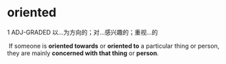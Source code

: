 # oriented

1 ADJ-GRADED 以...为方向的；对...感兴趣的；重视...的

​	If someone is **oriented towards** or **oriented to** a particular thing or person, they are mainly **concerned with that thing** or **person**.


